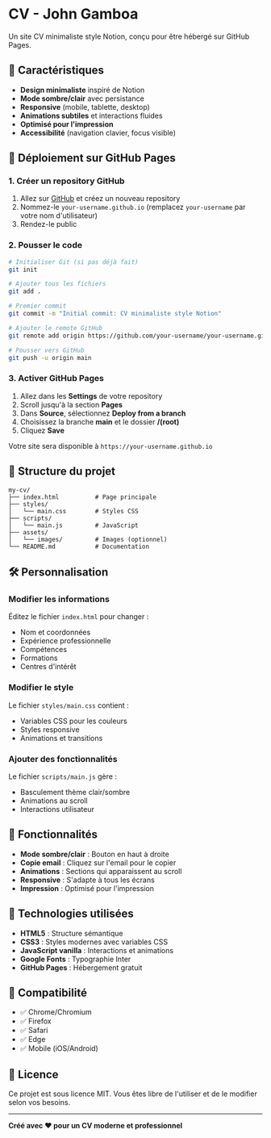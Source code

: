 # CV - John Gamboa

Un site CV minimaliste style Notion, conçu pour être hébergé sur GitHub Pages.

## 🎨 Caractéristiques

- **Design minimaliste** inspiré de Notion
- **Mode sombre/clair** avec persistance
- **Responsive** (mobile, tablette, desktop)
- **Animations subtiles** et interactions fluides
- **Optimisé pour l'impression**
- **Accessibilité** (navigation clavier, focus visible)

## 🚀 Déploiement sur GitHub Pages

### 1. Créer un repository GitHub

1. Allez sur [GitHub](https://github.com) et créez un nouveau repository
2. Nommez-le `your-username.github.io` (remplacez `your-username` par votre nom d'utilisateur)
3. Rendez-le public

### 2. Pousser le code

```bash
# Initialiser Git (si pas déjà fait)
git init

# Ajouter tous les fichiers
git add .

# Premier commit
git commit -m "Initial commit: CV minimaliste style Notion"

# Ajouter le remote GitHub
git remote add origin https://github.com/your-username/your-username.github.io.git

# Pousser vers GitHub
git push -u origin main
```

### 3. Activer GitHub Pages

1. Allez dans les **Settings** de votre repository
2. Scroll jusqu'à la section **Pages**
3. Dans **Source**, sélectionnez **Deploy from a branch**
4. Choisissez la branche **main** et le dossier **/(root)**
5. Cliquez **Save**

Votre site sera disponible à `https://your-username.github.io`

## 📁 Structure du projet

```
my-cv/
├── index.html          # Page principale
├── styles/
│   └── main.css        # Styles CSS
├── scripts/
│   └── main.js         # JavaScript
├── assets/
│   └── images/         # Images (optionnel)
└── README.md           # Documentation
```

## 🛠️ Personnalisation

### Modifier les informations

Éditez le fichier `index.html` pour changer :
- Nom et coordonnées
- Expérience professionnelle
- Compétences
- Formations
- Centres d'intérêt

### Modifier le style

Le fichier `styles/main.css` contient :
- Variables CSS pour les couleurs
- Styles responsive
- Animations et transitions

### Ajouter des fonctionnalités

Le fichier `scripts/main.js` gère :
- Basculement thème clair/sombre
- Animations au scroll
- Interactions utilisateur

## 🎯 Fonctionnalités

- **Mode sombre/clair** : Bouton en haut à droite
- **Copie email** : Cliquez sur l'email pour le copier
- **Animations** : Sections qui apparaissent au scroll
- **Responsive** : S'adapte à tous les écrans
- **Impression** : Optimisé pour l'impression

## 🔧 Technologies utilisées

- **HTML5** : Structure sémantique
- **CSS3** : Styles modernes avec variables CSS
- **JavaScript vanilla** : Interactions et animations
- **Google Fonts** : Typographie Inter
- **GitHub Pages** : Hébergement gratuit

## 📱 Compatibilité

- ✅ Chrome/Chromium
- ✅ Firefox
- ✅ Safari
- ✅ Edge
- ✅ Mobile (iOS/Android)

## 📄 Licence

Ce projet est sous licence MIT. Vous êtes libre de l'utiliser et de le modifier selon vos besoins.

---

**Créé avec ❤️ pour un CV moderne et professionnel** 